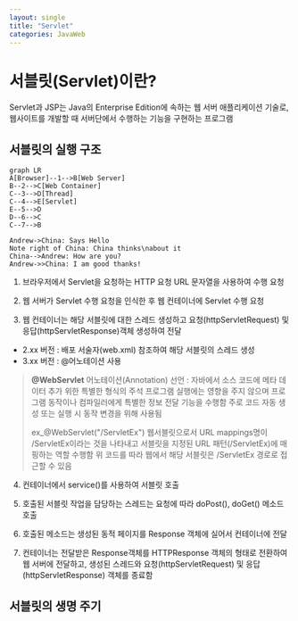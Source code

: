```yaml
---
layout: single
title: "Servlet"
categories: JavaWeb
---
```


# 서블릿(Servlet)이란?

Servlet과 JSP는 Java의 Enterprise Edition에 속하는 웹 서버 애플리케이션 기술로, 웹사이트를 개발할 때 서버단에서 수행하는 기능을 구현하는 프로그램

## 서블릿의 실행 구조
```mermaid
graph LR
A[Browser]--1-->B[Web Server]
B--2-->C[Web Container]
C--3-->D[Thread]
C--4-->E[Servlet]
E--5-->D
D--6-->C
C--7-->B

Andrew->China: Says Hello
Note right of China: China thinks\nabout it
China-->Andrew: How are you?
Andrew->>China: I am good thanks!

```
1.  브라우저에서 Servlet을 요청하는 HTTP 요청 URL 문자열을 사용하여 수행 요청

2. 웹 서버가 Servlet 수행 요청을 인식한 후 웹 컨테이너에 Servlet 수행 요청

3. 웹 컨테이너는 해당 서블릿에 대한 스레드 생성하고 요청(httpServletRequest) 및 응답(httpServletResponse)객체 생성하여 전달
 - 2.xx 버전 : 배포 서술자(web.xml) 참조하여 해당 서블릿의 스레드 생성
 - 3.xx 버전 : @어노테이션 사용
 > **@WebServlet**
 > 어노테이션(Annotation) 선언 : 자바에서 소스 코드에 메타 데이터 추가 위한 특별한 형식의 주석
 > 프로그램 실행에는 영향을 주지 않으며 프로그램 동작이나 컴파일러에게 특별한 정보 전달 기능을 수행함
 > 주로 코드 자동 생성 또는 실행 시 동작 변경을 위해 사용됨
 > 
 > ex_@WebServlet("/ServletEx")
 > 웹서블릿으로서 URL mappings명이 /ServletEx이라는 것을 나타내고 서블릿을 지정된 URL 패턴(/ServletEx)에 매핑하는 역할 수행함
 > 위 코드를 따라 웹에서 해당 서블릿은 /ServletEx 경로로 접근할 수 있음

4. 컨테이너에서 service()를 사용하여 서블릿 호출

5. 호출된 서블릿 작업을 담당하는 스레드는 요청에 따라 doPost(), doGet() 메소드 호출

6. 호출된 메소드는 생성된 동적 페이지를 Response 객체에 실어서 컨테이너에 전달

7. 컨테이너는 전달받은 Response객체를 HTTPResponse 객체의 형태로 전환하여 웹 서버에 전달하고, 생성된 스레드와 요청(httpServletRequest) 및 응답(httpServletResponse) 객체를 종료함
 
 ## 서블릿의 생명 주기
